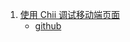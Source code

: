1. [使用 Chii 调试移动端页面](https://zhuanlan.zhihu.com/p/144169144)
   - [github](https://github.com/liriliri/chii/blob/master/README_CN.md)
